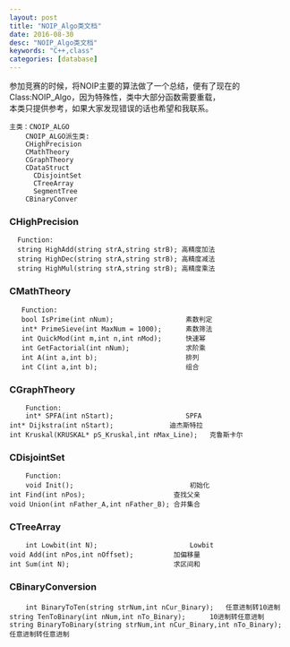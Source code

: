 ```yaml
---
layout: post
title: "NOIP_Algo类文档"
date: 2016-08-30
desc: "NOIP_Algo类文档"
keywords: "C++,class"
categories: [database]
---
```


参加竞赛的时候，将NOIP主要的算法做了一个总结，便有了现在的Class:NOIP_Algo，因为特殊性，类中大部分函数需要重载，  
本类只提供参考，如果大家发现错误的话也希望和我联系。

```
主类：CNOIP_ALGO
    CNOIP_ALGO派生类:
    CHighPrecision
    CMathTheory
    CGraphTheory
    CDataStruct
      CDisjointSet
      CTreeArray
      SegmentTree
    CBinaryConver
```

### CHighPrecision
      Function:
      string HighAdd(string strA,string strB); 高精度加法
      string HighDec(string strA,string strB); 高精度减法
      string HighMul(string strA,string strB); 高精度乘法
	      
### CMathTheory
       Function:
       bool IsPrime(int nNum);                  素数判定
       int* PrimeSieve(int MaxNum = 1000);      素数筛法
       int QuickMod(int m,int n,int nMod);      快速幂
       int GetFactorial(int nNum);              求阶乘
       int A(int a,int b);                      排列
       int C(int a,int b);                      组合
          
### CGraphTheory
        Function:
        int* SPFA(int nStart);                  SPFA
	int* Dijkstra(int nStart);              迪杰斯特拉
	int Kruskal(KRUSKAL* pS_Kruskal,int nMax_Line);   克鲁斯卡尔
          
### CDisjointSet
        Function:
        void Init();                             初始化
	int Find(int nPos);                      查找父亲
	void Union(int nFather_A,int nFather_B); 合并集合
          
### CTreeArray
        int Lowbit(int N);                       Lowbit
	void Add(int nPos,int nOffset);          加偏移量
	int Sum(int N);                          求区间和
          
### CBinaryConversion
        int BinaryToTen(string strNum,int nCur_Binary);   任意进制转10进制
	string TenToBinary(int nNum,int nTo_Binary);      10进制转任意进制
	string BinaryToBinary(string strNum,int nCur_Binary,int nTo_Binary); 任意进制转任意进制
